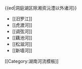 {{ed|洞庭湖区除湘资沅澧以外诸河}}

* [[汨罗江]] <br>
* [[虎渡河]] <br>
* [[调弦河]] <br>
* [[藕池河]] <br>
* [[松滋河]] <br>
* [[新墙河]] <br>
<noinclude>
[[Category:湖南河流模板]]
</noinclude>